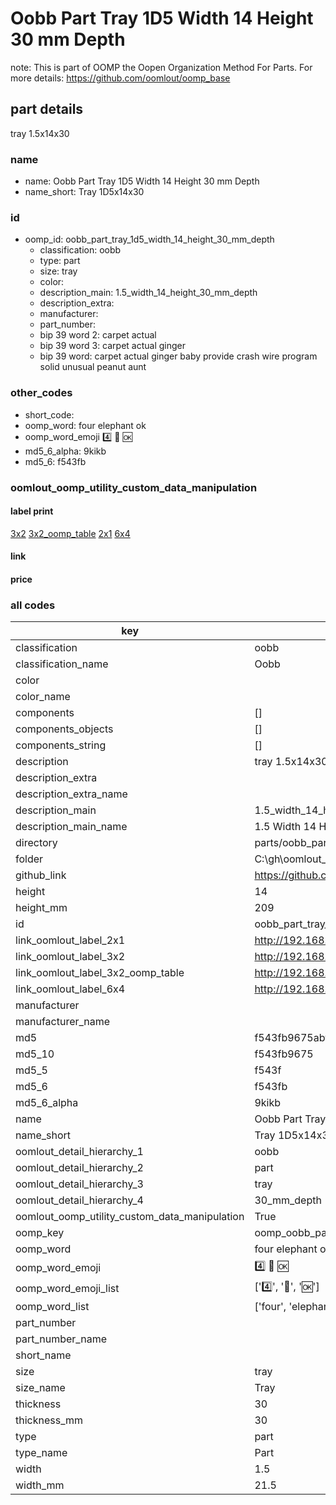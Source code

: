 # Oobb Part Tray 1D5 Width 14 Height 30 mm Depth  

note: This is part of OOMP the Oopen Organization Method For Parts. For more details: https://github.com/oomlout/oomp_base

##  part details
  



tray 1.5x14x30



### name
* name: Oobb Part Tray 1D5 Width 14 Height 30 mm Depth
* name_short: Tray 1D5x14x30 
### id
* oomp_id: oobb_part_tray_1d5_width_14_height_30_mm_depth
  * classification: oobb
  * type: part
  * size: tray
  * color: 
  * description_main: 1.5_width_14_height_30_mm_depth
  * description_extra: 
  * manufacturer: 
  * part_number: 
  * bip 39 word 2: carpet actual
  * bip 39 word 3: carpet actual ginger
  * bip 39 word: carpet actual ginger baby provide crash wire program solid unusual peanut aunt

### other_codes
* short_code: 
* oomp_word: four elephant ok
* oomp_word_emoji :four: :elephant: :ok:
* md5_6_alpha: 9kikb
* md5_6: f543fb






### oomlout_oomp_utility_custom_data_manipulation
#### label print
[3x2](http://192.168.1.245:1112/?label=oomp%209kikb)
[3x2_oomp_table](http://192.168.1.108:1112/?label=oomp%209kikb)
[2x1](http://192.168.1.242:1112/?label=oomp%209kikb)
[6x4](http://192.168.1.55:1112/?label=oomp%209kikb)    

#### link

                              

#### price







### all codes 
| key | value |  
| --- | --- |  
| classification | oobb |  
| classification_name | Oobb |  
| color |  |  
| color_name |  |  
| components | [] |  
| components_objects | [] |  
| components_string | [] |  
| description | tray 1.5x14x30 |  
| description_extra |  |  
| description_extra_name |  |  
| description_main | 1.5_width_14_height_30_mm_depth |  
| description_main_name | 1.5 Width 14 Height 30 mm Depth |  
| directory | parts/oobb_part_tray_1d5_width_14_height_30_mm_depth |  
| folder | C:\gh\oomlout_oobb_version_4_generated_parts\parts\oobb_part_tray_1d5_width_14_height_30_mm_depth |  
| github_link | https://github.com/oomlout/oomlout_oomp_part_src/tree/main/parts/oobb_part_tray_1d5_width_14_height_30_mm_depth |  
| height | 14 |  
| height_mm | 209 |  
| id | oobb_part_tray_1d5_width_14_height_30_mm_depth |  
| link_oomlout_label_2x1 | http://192.168.1.242:1112/?label=oomp%209kikb |  
| link_oomlout_label_3x2 | http://192.168.1.245:1112/?label=oomp%209kikb |  
| link_oomlout_label_3x2_oomp_table | http://192.168.1.108:1112/?label=oomp%209kikb |  
| link_oomlout_label_6x4 | http://192.168.1.55:1112/?label=oomp%209kikb |  
| manufacturer |  |  
| manufacturer_name |  |  
| md5 | f543fb9675abff84c9d67110c400b916 |  
| md5_10 | f543fb9675 |  
| md5_5 | f543f |  
| md5_6 | f543fb |  
| md5_6_alpha | 9kikb |  
| name | Oobb Part Tray 1D5 Width 14 Height 30 mm Depth |  
| name_short | Tray 1D5x14x30  |  
| oomlout_detail_hierarchy_1 | oobb |  
| oomlout_detail_hierarchy_2 | part |  
| oomlout_detail_hierarchy_3 | tray |  
| oomlout_detail_hierarchy_4 | 30_mm_depth |  
| oomlout_oomp_utility_custom_data_manipulation | True |  
| oomp_key | oomp_oobb_part_tray_1d5_width_14_height_30_mm_depth |  
| oomp_word | four elephant ok |  
| oomp_word_emoji | :four: :elephant: :ok: |  
| oomp_word_emoji_list | [':four:', ':elephant:', ':ok:'] |  
| oomp_word_list | ['four', 'elephant', 'ok'] |  
| part_number |  |  
| part_number_name |  |  
| short_name |  |  
| size | tray |  
| size_name | Tray |  
| thickness | 30 |  
| thickness_mm | 30 |  
| type | part |  
| type_name | Part |  
| width | 1.5 |  
| width_mm | 21.5 |  
